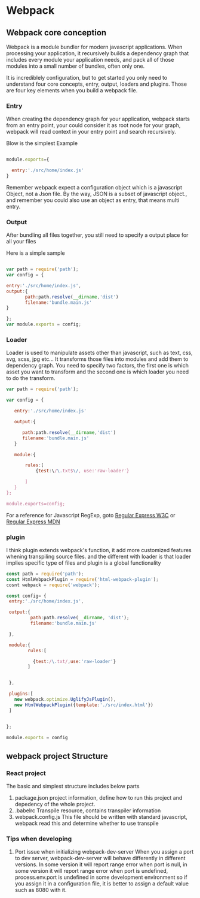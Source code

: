 # Webpack
## Webpack core conception
Webpack is a module bundler for modern javascript applications. When processing your application, it recursively builds a dependency graph that includes every module your application needs,
and pack all of those modules into a small number of bundles, often only one.

It is incrediblely configuration, but to get started you only need to understand four core concepts, entry, output, loaders and plugins. Those are four key elements when you build a webpack file.

### Entry
When creating the dependency graph for your application, webpack starts from an entry point, your could consider it as root node for your graph, webpack will read context in your entry point and search recursively.

Blow is the simplest Example
``` javascript

module.exports={

  entry:'./src/home/index.js'
}

```

Remember webpack expect a configuration object which is a javascript Object, not a Json file. By the way, JSON is a subset of javascript object., and remember you could also use an object as entry, that means multi entry.


### Output
After bundling all files together, you still need to specify a output place for all your files

Here is a simple sample

``` javascript

var path = require('path');
var config = {

entry:'./src/home/index.js',
output:{
       path:path.resolve(__dirname,'dist')
       filename:'bundle.main.js'
}

};
var module.exports = config;
```

### Loader
Loader is used to manipulate assets other than javascript, such as text, css, svg, scss, jpg etc... It transforms those files into modules and add them to dependency graph. You need to specify two factors, the first one is which asset you want to transform and the second one is which loader you need to do the transform.


``` javascript
var path = require('path');

var config = {

   entry:'./src/home/index.js'

   output:{

      path:path.resolve(__dirname,'dist')
      filename:'bundle.main.js'
   }

   module:{

       rules:[
           {test:\/\.txt$\/, use:'raw-loader'}

       ]
   }
};

module.exports=config;

```

For a reference for Javascript RegExp, goto [Regular Express W3C](https://www.w3schools.com/jsref/jsref_obj_regexp.asp) or [Regular Express MDN](https://developer.mozilla.org/en-US/docs/Web/JavaScript/Guide/Regular_Expressions)

### plugin
I think plugin extends webpack's function, it add more customized features whening transpiling source files. and the different with loader is that loader implies specific type of files and plugin is a global functionality

``` Javascript
const path = require('path');
const HtmlWebpackPlugin = require('html-webpack-plugin');
cosnt webpack = require('webpack');

const config= {
 entry:'./src/home/index.js',

 output:{
         path:path.resolve(__dirname, 'dist');
         filename:'bundle.main.js'

 },

 module:{
        rules:[

          {test:/\.txt/,use:'raw-loader'}
        ]


 },

 plugins:[
   new webpack.optimize.UglifyJsPlugin(),
   new HtmlWebpackPlugin({template:'./src/index.html'})
 ]


};

module.exports = config

```  


## webpack project Structure

### React project
The basic and simplest structure includes below parts
1. package.json
project information, define how to run this project and depedency of the whole project.
2. .babelrc
Transpile resource, contains transpiler information
3. webpack.config.js
 This file should be written with standard javascript, webpack read this and determine whether to use transpile



### Tips when developing
1. Port issue when initializing webpack-dev-server
   When you assign a port to dev server, webpack-dev-server will behave differently in different versions. In some version it will report range error when port is null, in some version it will report range error when port is undefined, process.env.port is undefined in some development environment so if you assign it in a configuration file, it is better to assign a default value such as 8080 with it.

